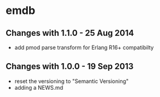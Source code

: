 emdb
====

Changes with 1.1.0 - 25 Aug 2014
--------------------------------

* add pmod parse transform for Erlang R16+ compatibilty

Changes with 1.0.0 - 19 Sep 2013
--------------------------------

* reset the versioning to "Semantic Versioning"
* adding a NEWS.md

